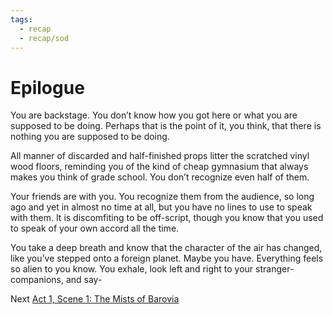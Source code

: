 ```yaml
---
tags:
  - recap
  - recap/sod
---
```

# Epilogue

You are backstage. You don’t know how you got here or what you are supposed to be doing. Perhaps that is the point of it, you think, that there is nothing you are supposed to be doing.

All manner of discarded and half-finished props litter the scratched vinyl wood floors, reminding you of the kind of cheap gymnasium that always makes you think of grade school. You don’t recognize even half of them.

Your friends are with you. You recognize them from the audience, so long ago and yet in almost no time at all, but you have no lines to use to speak with them. It is discomfiting to be off-script, though you know that you used to speak of your own accord all the time.

You take a deep breath and know that the character of the air has changed, like you’ve stepped onto a foreign planet. Maybe you have. Everything feels so alien to you know. You exhale, look left and right to your stranger-companions, and say- 

Next
[Act 1, Scene 1: The Mists of Barovia](Act%204,%20Scene%2001%20The%20Mists%20of%20Barovia.md)